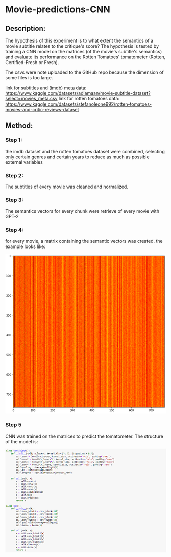 # Movie-predictions-CNN

## Description:

The hypothesis of this experiment is to what extent the semantics of a movie subtitle relates to the critique's score?
The hypothesis is tested by training a CNN model on the matrices (of the movie's subtitle's semantics) and evaluate its performance on the Rotten Tomatoes' tomatometer (Rotten,  Certified-Fresh or Fresh).

The csvs were note uploaded to the GitHub repo because the dimension of some files is too large.

link for subtitles and (imdb) meta data: https://www.kaggle.com/datasets/adiamaan/movie-subtitle-dataset?select=movies_meta.csv
link for rotten tomatoes data: https://www.kaggle.com/datasets/stefanoleone992/rotten-tomatoes-movies-and-critic-reviews-dataset


## Method:

### Step 1:

the imdb dataset and the rotten tomatoes dataset were combined, selecting only certain genres and certain years to reduce as much as possible external variables

### Step 2:

The subtitles of every movie was cleaned and normalized.

### Step 3: 

The semantics vectors for every chunk were retrieve of every movie with GPT-2

### Step 4: 
 
for every movie, a matrix containing the semantic vectors was created. the example looks like:

![Screenshot](images/matrix.png)

### Step 5

CNN was trained on the matrices to predict the tomatometer. The structure of the model is: 

![Screenshot](images/structure.png)

